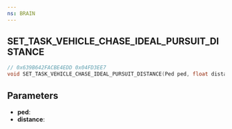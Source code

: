 ```yaml
---
ns: BRAIN
---
```

## SET_TASK_VEHICLE_CHASE_IDEAL_PURSUIT_DISTANCE

```c
// 0x639B642FACBE4EDD 0x04FD3EE7
void SET_TASK_VEHICLE_CHASE_IDEAL_PURSUIT_DISTANCE(Ped ped, float distance);
```


## Parameters
* **ped**: 
* **distance**: 

